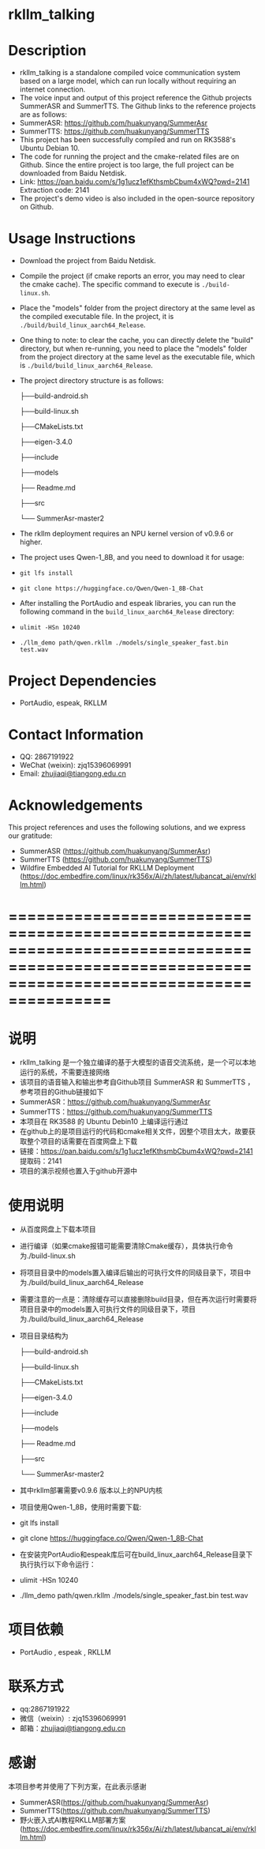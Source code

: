 # rkllm_talking

# Description
- rkllm_talking is a standalone compiled voice communication system based on a large model, which can run locally without requiring an internet connection.
- The voice input and output of this project reference the Github projects SummerASR and SummerTTS. The Github links to the reference projects are as follows:
- SummerASR: https://github.com/huakunyang/SummerAsr
- SummerTTS: https://github.com/huakunyang/SummerTTS
- This project has been successfully compiled and run on RK3588's Ubuntu Debian 10.
- The code for running the project and the cmake-related files are on Github. Since the entire project is too large, the full project can be downloaded from Baidu Netdisk.
- Link: https://pan.baidu.com/s/1g1ucz1efKthsmbCbum4xWQ?pwd=2141 
  Extraction code: 2141
- The project's demo video is also included in the open-source repository on Github.

# Usage Instructions
- Download the project from Baidu Netdisk.
- Compile the project (if cmake reports an error, you may need to clear the cmake cache). The specific command to execute is `./build-linux.sh`.
- Place the "models" folder from the project directory at the same level as the compiled executable file. In the project, it is `./build/build_linux_aarch64_Release`.
- One thing to note: to clear the cache, you can directly delete the "build" directory, but when re-running, you need to place the "models" folder from the project directory at the same level as the executable file, which is `./build/build_linux_aarch64_Release`.
- The project directory structure is as follows:
  
  ├──build-android.sh
  
  ├──build-linux.sh
  
  ├──CMakeLists.txt
  
  ├──eigen-3.4.0
  
  ├──include
  
  ├──models
  
  ├── Readme.md
  
  ├──src
  
  └── SummerAsr-master2
  
- The rkllm deployment requires an NPU kernel version of v0.9.6 or higher.
- The project uses Qwen-1_8B, and you need to download it for usage:
- `git lfs install`
- `git clone https://huggingface.co/Qwen/Qwen-1_8B-Chat`
- After installing the PortAudio and espeak libraries, you can run the following command in the `build_linux_aarch64_Release` directory:
- `ulimit -HSn 10240`
- `./llm_demo path/qwen.rkllm ./models/single_speaker_fast.bin test.wav`

# Project Dependencies
- PortAudio, espeak, RKLLM

# Contact Information
- QQ: 2867191922
- WeChat (weixin): zjq15396069991
- Email: zhujiaqi@tiangong.edu.cn

# Acknowledgements
This project references and uses the following solutions, and we express our gratitude:
- SummerASR (https://github.com/huakunyang/SummerAsr)
- SummerTTS (https://github.com/huakunyang/SummerTTS)
- Wildfire Embedded AI Tutorial for RKLLM Deployment (https://doc.embedfire.com/linux/rk356x/Ai/zh/latest/lubancat_ai/env/rkllm.html)


=============================================================================================================================================
============================================================================================================================


# 说明
- rkllm_talking 是一个独立编译的基于大模型的语音交流系统，是一个可以本地运行的系统，不需要连接网络
- 该项目的语音输入和输出参考自Github项目 SummerASR 和 SummerTTS ， 参考项目的Github链接如下
- SummerASR：https://github.com/huakunyang/SummerAsr
- SummerTTS：https://github.com/huakunyang/SummerTTS
- 本项目在 RK3588 的 Ubuntu Debin10 上编译运行通过
- 在github上的是项目运行的代码和cmake相关文件，因整个项目太大，故要获取整个项目的话需要在百度网盘上下载
- 链接：https://pan.baidu.com/s/1g1ucz1efKthsmbCbum4xWQ?pwd=2141 
  提取码：2141
- 项目的演示视频也置入于github开源中



# 使用说明
- 从百度网盘上下载本项目
- 进行编译（如果cmake报错可能需要清除Cmake缓存），具体执行命令为./build-linux.sh
- 将项目目录中的models置入编译后输出的可执行文件的同级目录下，项目中为./build/build_linux_aarch64_Release
- 需要注意的一点是：清除缓存可以直接删除build目录，但在再次运行时需要将项目目录中的models置入可执行文件的同级目录下，项目为./build/build_linux_aarch64_Release
- 项目目录结构为
  
  ├──build-android.sh
  
  ├──build-linux.sh
  
  ├──CMakeLists.txt
  
  ├──eigen-3.4.0
  
  ├──include
  
  ├──models
  
  ├── Readme.md
  
  ├──src
  
  └── SummerAsr-master2
  
- 其中rkllm部署需要v0.9.6 版本以上的NPU内核
- 项目使用Qwen-1_8B，使用时需要下载:
- git lfs install
- git clone https://huggingface.co/Qwen/Qwen-1_8B-Chat
- 在安装完PortAudio和espeak库后可在build_linux_aarch64_Release目录下执行执行以下命令运行：
- ulimit -HSn 10240
- ./llm_demo path/qwen.rkllm ./models/single_speaker_fast.bin test.wav

# 项目依赖
- PortAudio , espeak , RKLLM

# 联系方式
- qq:2867191922
- 微信（weixin）: zjq15396069991
- 邮箱：zhujiaqi@tiangong.edu.cn

 
# 感谢
本项目参考并使用了下列方案，在此表示感谢
- SummerASR(https://github.com/huakunyang/SummerAsr)
- SummerTTS(https://github.com/huakunyang/SummerTTS)
- 野火嵌入式AI教程RKLLM部署方案(https://doc.embedfire.com/linux/rk356x/Ai/zh/latest/lubancat_ai/env/rkllm.html)




